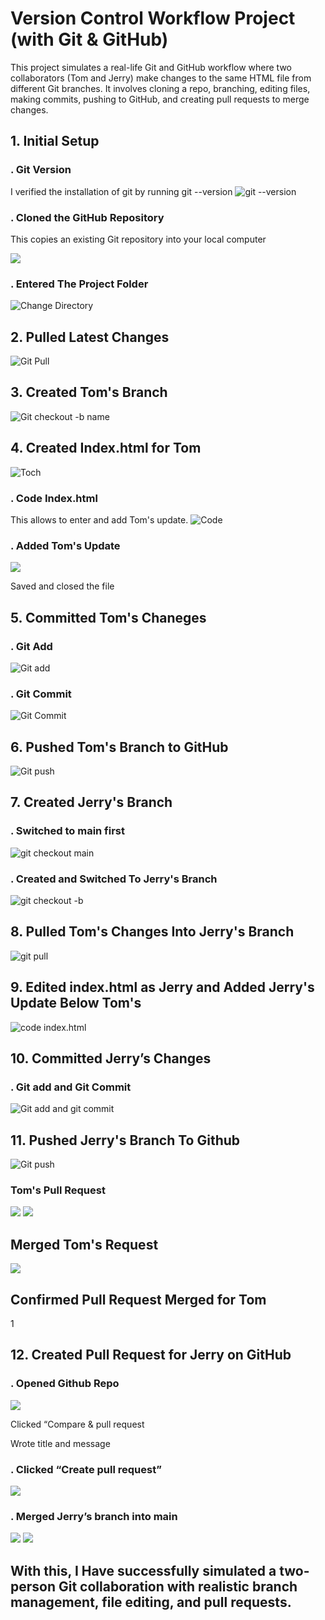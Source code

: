 # Version Control Workflow Project (with Git & GitHub)
This project simulates a real-life Git and GitHub workflow where two collaborators (Tom and Jerry) make changes to the same HTML file from different Git branches. It involves cloning a repo, branching, editing files, making commits, pushing to GitHub, and creating pull requests to merge changes.
## 1. Initial Setup
### . Git Version
I verified the installation of git by running git --version
![git --version](./Git%20version.png)
### . Cloned the GitHub Repository

This copies an existing Git repository into your local computer

![](./5.%20clone.png)

### . Entered The Project Folder
![Change Directory](./Cd%20command.png)

## 2. Pulled Latest Changes
![Git Pull](./git%20pull.png)

## 3. Created Tom's Branch
![Git checkout -b name](./Tom%20Branching.png)

## 4. Created Index.html for Tom
![Toch](./Touch%20index%204.png)

### . Code Index.html
This allows to enter and add Tom's update.
![Code](./Code%20index6.png)

### . Added Tom's Update
![](./Writing%20in%20the%20index%20file7.png)

Saved and closed the file

## 5. Committed Tom's Chaneges
### . Git Add
![Git add](./Git%20add%20for%20Tom8.png)
### . Git Commit
![Git Commit](./Git%20commit%20Tom%209.png)

## 6. Pushed Tom's Branch to GitHub
![Git push](./Git%20push%20for%20Tom11.png)

## 7. Created Jerry's Branch
### . Switched to main first
![git checkout main](./Jerry%20Branching.png)
### . Created and Switched To Jerry's Branch
![git checkout -b](./Jerry%20Branching.png)

## 8. Pulled Tom's Changes Into Jerry's Branch
![git pull](./Jerry%20pull%20request.png)

## 9. Edited index.html as Jerry and Added Jerry's Update Below Tom's
![code index.html](./code%20intex%20for%20Jerry13.png)

## 10. Committed Jerry’s Changes
### . Git add and Git Commit
![Git add and git commit](./Git%20add%20and%20commit%20for%20Jerry%2014.png)

## 11. Pushed Jerry's Branch To Github
![Git push](./Git%20push%20for%20Jerry15.png)

### Tom's Pull Request
![](./21.%20Pull%20request%20created.png)
![](./22.%20Pull%20request%20update%20navigation.png)

## Merged Tom's Request
![](./23.%20Merge%20pull%20request%20for%20Tom.png)

## Confirmed Pull Request Merged for Tom
1[](./24.%20confirm%20merge.png)

## 12. Created Pull Request for Jerry on GitHub
### . Opened Github Repo
![](./Git%20hub%20repo.png)

Clicked “Compare & pull request

Wrote title and message

### . Clicked “Create pull request”
![](./Creating%20a%20pull%20request%20for%20Jerry%20on%20github16.png)
### . Merged Jerry’s branch into main
![](./Merging%20pull%20request%20for%20Jerry17.png) 
![](./Merged%20Jerry%20info%2018.png)

## With this, I Have successfully simulated a two-person Git collaboration with realistic branch management, file editing, and pull requests.